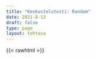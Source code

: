 ```yaml
---
title: "Keskustelutesti: Random"
date: 2021-8-13
draft: false
type: page
layout: tehtava
---
```


{{< rawhtml >}}
<div id="cardArea"></div>

  <div id="lukumaara"></div>
  <div id="buttonArea" class="grid grid-cols-1"></div>

<div id="nappaimet" class="hidden lg:block" style="text-align:center; margin:0 auto; width:50%;"> 
</div>

<script>

$(document).ready(function() {

  var currentQuestion = 0;
  var qbank = [
	["What is the capital of Assyria?"],
  ["How big is big?"],
  ["Where am I?"],
  ["What's going on?"],
  ["When am I?"],
  ];

window.addEventListener('keydown', (e) => {
    if (e.keyCode === 39 && e.target === document.body) {
      e.preventDefault();
    }
  });

  document.body.onkeydown = function(event) {
    event = event || window.event;
    var keycode = event.charCode || event.keyCode;
    if (keycode === 39) {
    currentQuestion++;
    beginActivity();
    }
  }
for (var a=[],i=0;i<5;++i) a[i]=i;

function shufflee(array) {
  var tmp, current, top = array.length;
  if(top) while(--top) {
    current = Math.floor(Math.random() * (top + 1));
    tmp = array[current];
    array[current] = array[top];
    array[top] = tmp;
  }
  return array;
}

qbank = shufflee(qbank);

  beginActivity();
  seuraava();
  kortinVaihto();

 
 	function beginActivity() {
    $("#cardArea").empty();
    $("#cardArea").append('<div id="card1" class="card">' + qbank[currentQuestion] + '</div>');
    $("#card1").css("background-color", "#1F2937");
  }
  
  function seuraava() {
    $("#buttonArea").append('<div id="nextButton">Seuraava</div>');
    $("#nextButton").on("click", function() {
      if (currentQuestion < qbank.length - 1) {
        currentQuestion++;
        beginActivity();}
      else {
      $("#cardArea").empty();
      $("#buttonArea").empty();
      $("#cardArea").append('<div id="done">Task done</div>');
      }
      }
   )
  }
})
</script>

<style>
   #cardArea{
    width: 95%;
    height: 300px;
    margin: auto;
    margin-top: 20px;
    position: relative;
    overflow: hidden;
   }

   .card{
    width: 100%;
    height: 300px;
    position: absolute;
    text-align: center;
    font-size: 1.3em;
    color: #efefef;
    cursor: pointer;
    padding: 1em;
    display: flex;
    justify-content: center;
    align-items: center;
   }
   
   #nextButton{
    width:40%;
    text-align: center;
    font-size: 1em;
    padding:10px;
    cursor: pointer;
    color: #efefef;
    margin: auto;
    background-color: #1F2937;
    border: 1px solid  #000000;
    font: inherit;
   }
   
   #prevButton{
    width: 90%;
    text-align: center;
    font-size: 1em;
    padding: 10px;
    cursor: pointer;
    color: #efefef;
    margin: auto;
    background-color: #1F2937;
    border: 1px solid  #000000;
    font: inherit;
   }

   #random{
    width:90%;
    text-align:center;
    font-size: 1em;
    padding:10px;
    cursor:pointer;
    color:#efefef;
    margin:auto;
    background-color:#1F2937;
    border: 1px solid #000000;
    font: inherit;
   }
  
   #lukumaara{
     padding-top: .7em;
     padding-bottom: .7em;
     text-align: center;
     font-size: 1em;
   }

   #valikko {
    display: flex;
    align-items: center;
    justify-content: center;
  }
  
  #valikko button {
    background-color: #FFFFFF;
    color: black;
    border: none;
    padding-left: 10px;
    padding-right: 10px;
    padding-top: 10px;
  }

  .dark #valikko button {
    background: #181A1B;
    color: white;
    border: none;
    padding-left: 10px;
    padding-right: 10px;
    padding-top: 10px;
  }
  
  div#done {
width: 100%;
    height: 300px;
    position: absolute;
    text-align: center;
    font-size: 1.3em;
    color: black;
    cursor: pointer;
    padding: 1em;
    background-color: white;
    display: flex;
    justify-content: center;
    align-items: center;
  }
  </style>